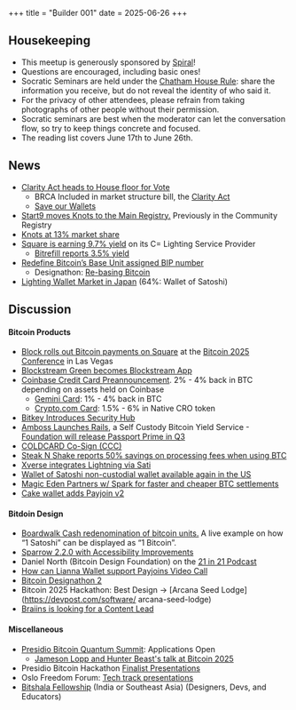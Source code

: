 +++
title = "₿uilder 001"
date = 2025-06-26
+++

Housekeeping
------------

- This meetup is generously sponsored by [Spiral](https://spiral.xyz/)!
- Questions are encouraged, including basic ones!
- Socratic Seminars are held under the [Chatham House Rule](https://www.chathamhouse.org/about-us/chatham-house-rule): share the information you receive, but do not reveal the identity of who said it.
- For the privacy of other attendees, please refrain from taking photographs of other people without their permission.
- Socratic seminars are best when the moderator can let the conversation flow, so try to keep things concrete and focused.
- The reading list covers June 17th to June 26th.

News
----
- [Clarity Act heads to House floor for Vote](https://bitcoinmagazine.com/news/the-clarity-act-heads-to-house-floor-for-vote-with-protection-for-noncustodial-tools-intact)
    - BRCA Included in market structure bill, the [Clarity Act](https://x.com/TheBlueMatt/status/1931875497388245195)
    - [Save our Wallets](https://saveourwallets.org) 
- [Start9 moves Knots to the Main Registry.](https://x.com/UnderCoercion/status/1934943172872044892) Previously in the Community Registry
- [Knots at 13% market share](https://x.com/UnderCoercion/status/1934943172872044892)
- [Square is earning 9.7% yield](https://www.coindesk.com/tech/2025/05/29/square-flies-the-flag-for-the-lightning-network-with-97-yield-on-bitcoin-holdings) on its C= Lighting Service Provider
	- [Bitrefill reports 3.5% yield](https://x.com/bitrefill/status/1930217463779676334)
- [Redefine Bitcoin’s Base Unit assigned BIP number](https://github.com/bitcoin/bips/pull/1821)
    - Designathon: [Re-basing Bitcoin](https://event.bitcoin.design/#project-reczoE4WXQpKW5pZA)
- [Lighting Wallet Market in Japan](https://x.com/DiamondHandsLN/status/1922642890271916443) (64%: Wallet of Satoshi)


Discussion
----------
#### Bitcoin Products
- [Block rolls out Bitcoin payments on Square](https://block.xyz/inside/block-to-roll-out-bitcoin-payments-on-square) at the [Bitcoin 2025 Conference](https://www.cnbc.com/2025/05/27/block-bitcoin-checkout-vegas.html) in Las Vegas
- [Blockstream Green becomes Blockstream App](https://www.reddit.com/r/blockstream/comments/1l526y8/has_the_green_app_changed_recently/)
- [Coinbase Credit Card Preannouncement](https://bitcoinmagazine.com/news/coinbase-announces-bitcoin-rewards-credit-card-offering-up-to-4-btc-back-on-everything). 2% - 4% back in BTC depending on assets held on Coinbase
	- [Gemini Card](https://www.gemini.com/credit-card): 1% - 4% back in BTC
	- [Crypto.com Card](https://crypto.com/us/cards): 1.5% - 6% in Native CRO token
- [Bitkey Introduces Security Hub](https://bitkey.build/introducing-security-hub-your-bitkey-security-setup-all-in-one-place/)
- [Amboss Launches Rails](https://bitcoinmagazine.com/news/amboss-launches-rails-a-self-custodial-bitcoin-yield-service), a Self Custody Bitcoin Yield Service
-[Foundation will release Passport Prime in Q3](https://bitcoinmagazine.com/business/passport-prime-a-new-security-device-for-a-new-generation)
- [COLDCARD Co-Sign (CCC)](https://www.youtube.com/watch?v=MjMPDUWWegw)
- [Steak N Shake reports 50% savings on processing fees when using BTC](https://bitcoinmagazine.com/news/steak-n-shake-reveals-bitcoin-payment-success-at-bitcoin-2025-conference)
- [Xverse integrates Lightning via Sati](https://bitcoinmagazine.com/press-releases/1-5-million-users-to-access-bitcoins-lightning-network-on-xverse-thanks-to-sati)
- [Wallet of Satoshi non-custodial wallet available again in the US](https://x.com/walletofsatoshi/status/1923875750165479768)
- [Magic Eden Partners w/ Spark for faster and cheaper BTC settlements](https://bitcoinmagazine.com/news/magic-eden-partners-with-spark-to-bring-fast-cheap-bitcoin-settlements)
- [Cake wallet adds Payjoin v2](https://bitcoinmagazine.com/news/cake-wallet-introduces-payjoin-v2-increasing-bitcoin-privacy-for-the-masses)


#### Bitdoin Design 
- [Boardwalk Cash redenomination of bitcoin units.](https://boardwalkcash.com/wallet) A live example on how “1 Satoshi” can be displayed as “1 Bitcoin”.
- [Sparrow 2.2.0 with Accessibility Improvements](https://github.com/sparrowwallet/sparrow/releases/tag/2.2.0)
- Daniel North (Bitcoin Design Foundation) on the [21 in 21 Podcast](https://www.youtube.com/watch?v=Q-PaXGrRehs)
- [How can Lianna Wallet support Payjoins Video Call
](https://www.youtube.com/watch?v=gBY0q9a1mwU)
- [Bitcoin Designathon 2](https://bitcoindesign.substack.com/p/the-bitcoin-designathon-2)
- Bitcoin 2025 Hackathon: Best Design -> [Arcana Seed Lodge](https://devpost.com/software/
arcana-seed-lodge)
- [Braiins is looking for a Content Lead](https://jobs.ashbyhq.com/Braiins/93cc7d3c-a162-4516-afe0-45c1449e6e8b)


#### Miscellaneous
- [Presidio Bitcoin Quantum Summit](https://pbquantum.com/): Applications Open
    - [Jameson Lopp and Hunter Beast's talk at Bitcoin 2025](https://www.youtube.com/live/JR9b-JJ6Uv0?si=aoOTrCWWf4LaiFH2&t=14755)
- Presidio Bitcoin Hackathon [Finalist Presentations](https://www.youtube.com/watch?v=7UoDUm5u5bg)
- Oslo Freedom Forum: [Tech track presentations](https://www.youtube.com/watch?v=NVPhJ0aCKOw&t=10s)
- [Bitshala Fellowship](https://bitshala.org/fellowship/) (India or Southeast Asia) (Designers, Devs, and Educators)
